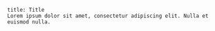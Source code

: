 ```ad-success
title: Title
Lorem ipsum dolor sit amet, consectetur adipiscing elit. Nulla et euismod nulla.
```